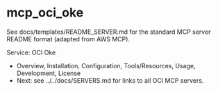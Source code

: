 # mcp_oci_oke

See docs/templates/README_SERVER.md for the standard MCP server README format (adapted from AWS MCP).

Service: OCI Oke

- Overview, Installation, Configuration, Tools/Resources, Usage, Development, License
- Next: see ../../docs/SERVERS.md for links to all OCI MCP servers.
